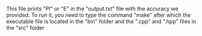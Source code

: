 This file prints "PI" or "E" in the "output.txt" file with the accuracy we provided. To run it, you need to type the command "make"
after which the executable file is located in the "bin" folder and the ".cpp" and ".hpp" files in the "src" folder
